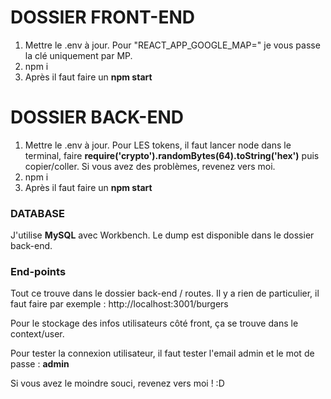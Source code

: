 # DOSSIER FRONT-END

1. Mettre le .env à jour. Pour "REACT_APP_GOOGLE_MAP=" je vous passe la clé uniquement par MP.
2. npm i
3. Après il faut faire un **npm start**

# DOSSIER BACK-END

1. Mettre le .env à jour. Pour LES tokens, il faut lancer node dans le terminal, faire **require('crypto').randomBytes(64).toString('hex')** puis copier/coller. Si vous avez des problèmes, revenez vers moi.
2. npm i
3. Après il faut faire un **npm start**

### DATABASE

J'utilise **MySQL** avec Workbench. Le dump est disponible dans le dossier back-end.

### End-points 

Tout ce trouve dans le dossier back-end / routes. Il y a rien de particulier, il faut faire par exemple : http://localhost:3001/burgers

Pour le stockage des infos utilisateurs côté front, ça se trouve dans le context/user.

Pour tester la connexion utilisateur, il faut tester l'email admin et le mot de passe : **admin**

Si vous avez le moindre souci, revenez vers moi ! :D 

